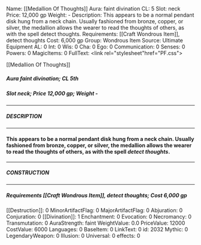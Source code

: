 Name: [[Medallion Of Thoughts]]
Aura: faint divination
CL: 5
Slot: neck
Price: 12,000 gp
Weight: -
Description: This appears to be a normal pendant disk hung from a neck chain. Usually fashioned from bronze, copper, or silver, the medallion allows the wearer to read the thoughts of others, as with the spell detect thoughts.
Requirements: [[Craft Wondrous Item]], detect thoughts
Cost: 6,000 gp
Group: Wondrous Item
Source: Ultimate Equipment
AL: 0
Int: 0
Wis: 0
Cha: 0
Ego: 0
Communication: 0
Senses: 0
Powers: 0
MagicItems: 0
FullText: <link rel="stylesheet"href="PF.css"><div class="heading"><p class="alignleft">[[Medallion Of Thoughts]]</p><div style="clear: both;"></div></div><div><h5><b>Aura </b>faint divination; <b>CL </b>5th</h5><h5><b>Slot </b>neck; <b>Price </b>12,000 gp; <b>Weight </b>-</h5></div><hr/><div><h5><b>DESCRIPTION</b></h5></div><hr/><div><h4><p>This appears to be a normal pendant disk hung from a neck chain. Usually fashioned from bronze, copper, or silver, the medallion allows the wearer to read the thoughts of others, as with the spell <i>detect thoughts</i>.</p></h4></div><hr/><div><h5><b>CONSTRUCTION</b></h5></div><hr/><div><h5><b>Requirements </b>[[Craft Wondrous Item]], <i>detect thoughts</i>; <b>Cost </b>6,000 gp</h5></div>
[[Destruction]]: 0
MinorArtifactFlag: 0
MajorArtifactFlag: 0
Abjuration: 0
Conjuration: 0
[[Divination]]: 1
Enchantment: 0
Evocation: 0
Necromancy: 0
Transmutation: 0
AuraStrength: faint
WeightValue: 0.0
PriceValue: 12000
CostValue: 6000
Languages: 0
BaseItem: 0
LinkText: 0
id: 2032
Mythic: 0
LegendaryWeapon: 0
Illusion: 0
Universal: 0
effects: 0
